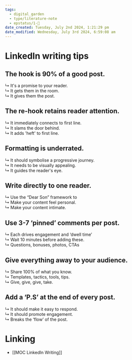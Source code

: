 ```yaml
---
tags:
  - digital_garden
  - type/literature-note
  - epstatus/1-🌱
date_created: Tuesday, July 2nd 2024, 1:21:29 pm
date_modified: Wednesday, July 3rd 2024, 6:59:08 am
---
```

# LinkedIn writing tips

## The hook is 90% of a good post.  
↳ It's a promise to your reader.  
↳ It gets them in the room.  
↳ It gives them the post.  
  
## The re-hook retains reader attention.  
↳ It immediately connects to first line.  
↳ It slams the door behind.  
↳ It adds 'heft' to first line.  
  
## Formatting is underrated.  
↳ It should symbolise a progressive journey.  
↳ It needs to be visually appealing.  
↳ It guides the reader's eye.  
  
## Write directly to one reader.  
↳ Use the “Dear Son” framework to  
↳ Make your content feel personal.  
↳ Make your content intimate.  
  
## Use 3-7 ‘pinned’ comments per post.  
↳ Each drives engagement and ‘dwell time’  
↳ Wait 10 minutes before adding these.  
↳ Questions, bonuses, photos, CTAs  
  
## Give everything away to your audience.  
↳ Share 100% of what you know.  
↳ Templates, tactics, tools, tips.  
↳ Give, give, give, take.  
  
## Add a ‘P.S’ at the end of every post.  
↳ It should make it easy to respond.  
↳ It should promote engagement.  
↳ Breaks the ‘flow’ of the post.


# Linking
+ [[MOC LinkedIn Writing]]